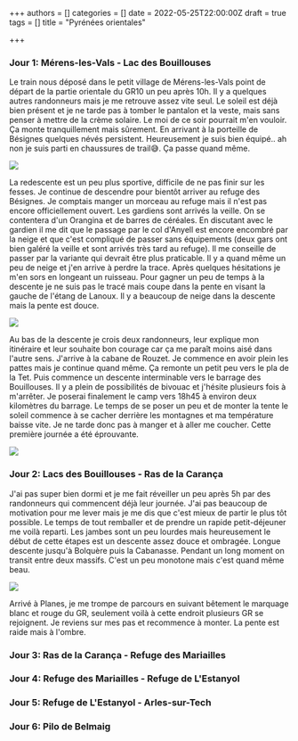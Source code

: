 +++
authors = []
categories = []
date = 2022-05-25T22:00:00Z
draft = true
tags = []
title = "Pyrénées orientales"

+++
### Jour 1: Mérens-les-Vals - Lac des Bouillouses

Le train nous déposé dans le petit village de Mérens-les-Vals point de départ de la partie orientale du GR10 un peu après 10h. Il y a quelques autres randonneurs mais je me retrouve assez vite seul. Le soleil est déjà bien présent et je ne tarde pas à tomber le pantalon et la veste, mais sans penser à mettre de la crème solaire. Le moi de ce soir pourrait m'en vouloir. Ça monte tranquillement mais sûrement. En arrivant à la porteille de Bésignes quelques névés persistent. Heureusement je suis bien équipé..  ah non je suis parti en chaussures de trail😅. Ça passe quand même.

![](/uploads/1.jpg)

La redescente est un peu plus sportive, difficile de ne pas finir sur les fesses. Je continue de descendre pour bientôt arriver au refuge des Bésignes. Je comptais manger un morceau au refuge mais il n'est pas encore officiellement ouvert. Les gardiens sont arrivés la veille. On se contentera d'un Orangina et de barres de céréales. En discutant avec le gardien il me dit que le passage par le col d'Anyell est encore encombré par la neige et que c'est compliqué de passer sans équipements (deux gars ont bien galéré la veille et sont arrivés très tard au refuge). Il me conseille de passer par la variante qui devrait être plus praticable. Il y a quand même un peu de neige et j'en arrive à perdre la trace.  Après quelques hésitations je m'en sors en longeant un ruisseau. Pour gagner un peu de temps à la descente je ne suis pas le tracé mais coupe dans la pente en visant la gauche de l'étang de Lanoux. Il y a beaucoup de neige dans la descente mais la pente est douce.

![](/uploads/gopr0222.JPG)

Au bas de la descente je crois deux randonneurs, leur explique mon itinéraire et leur souhaite bon courage car ça me paraît moins aisé dans l'autre sens. J'arrive à la cabane de Rouzet. Je commence en avoir plein les pattes mais je continue quand même. Ça remonte un petit peu vers le pla de la Tet. Puis commence un descente interminable vers le barrage des Bouillouses. Il y a plein de possibilités de bivouac et j'hésite plusieurs fois à m'arrêter. Je poserai finalement le camp vers 18h45 à environ deux kilomètres du barrage. Le temps de se poser un peu et de monter la tente le soleil commence à se cacher derrière les montagnes et ma température baisse vite. Je ne tarde donc pas à manger et à aller me coucher. Cette première journée a été éprouvante.

![](/uploads/pano_20220527_193338.jpg)

### Jour 2: Lacs des Bouillouses - Ras de la Carança

J'ai pas super bien dormi et je me fait réveiller un peu après 5h par des randonneurs qui commencent déjà leur journée. J'ai pas beaucoup de motivation pour me lever mais je me dis que c'est mieux de partir le plus tôt possible. Le temps de tout remballer et de prendre un rapide petit-déjeuner me voilà reparti. Les jambes sont un peu lourdes mais heureusement le début de cette étapes est un descente assez douce et ombragée. Longue descente jusqu'à Bolquère puis la Cabanasse. Pendant un long moment on transit entre deux massifs. C'est un peu monotone mais c'est quand même beau.

![](/uploads/1-1.jpg)

Arrivé à Planes, je me trompe de parcours en suivant bêtement le marquage blanc et rouge du GR, seulement voilà à cette endroit plusieurs GR se rejoignent. Je reviens sur mes pas et recommence à monter. La pente est raide mais à l'ombre. 

### Jour 3: Ras de la Carança - Refuge des Mariailles

### Jour 4: Refuge des Mariailles - Refuge de L'Estanyol

### Jour 5: Refuge de L'Estanyol - Arles-sur-Tech

### Jour 6: Pilo de Belmaig